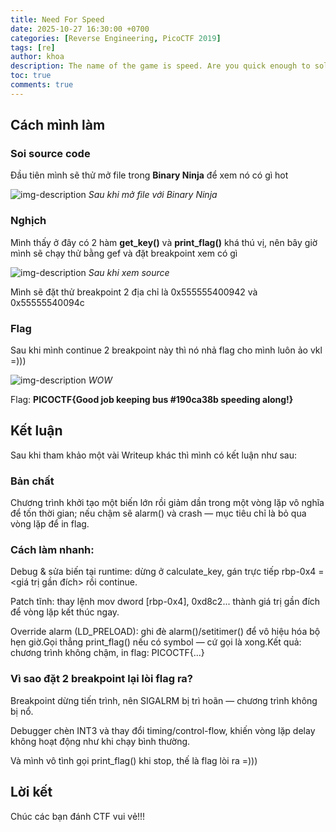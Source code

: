 ```yaml
---
title: Need For Speed
date: 2025-10-27 16:30:00 +0700
categories: [Reverse Engineering, PicoCTF 2019]
tags: [re]
author: khoa
description: The name of the game is speed. Are you quick enough to solve this problem and keep it above 50 mph? need-for-speed.
toc: true
comments: true
---
```

## Cách mình làm

### Soi source code
Đầu tiên mình sẽ thử mở file trong **Binary Ninja** để xem nó có gì hot

![img-description](https://i.ibb.co/JRCmQCPp/image-2025-10-27-163818862.png)
_Sau khi mở file với Binary Ninja_

### Nghịch
Mình thấy ở đây có 2 hàm **get_key()** và **print_flag()** khá thú vị, nên bây giờ mình sẽ chạy thử bằng gef và đặt breakpoint xem có gì

![img-description](https://i.ibb.co/bxNbK8c/image-2025-10-27-164454294.png)
_Sau khi xem source_

Mình sẽ đặt thử breakpoint 2 địa chỉ là 0x555555400942 và 0x55555540094c

### Flag
Sau khi mình continue 2 breakpoint này thì nó nhả flag cho mình luôn ảo vkl =)))

![img-description](https://i.ibb.co/vC4GxRsP/image-2025-10-27-164854957.png)
_WOW_

Flag: **PICOCTF{Good job keeping bus #190ca38b speeding along!}**

## Kết luận
Sau khi tham khảo một vài Writeup khác thì mình có kết luận như sau:

### Bản chất
Chương trình khởi tạo một biến lớn rồi giảm dần trong một vòng lặp vô nghĩa để tốn thời gian; nếu chậm sẽ alarm() và crash — mục tiêu chỉ là bỏ qua vòng lặp để in flag.

### Cách làm nhanh:
Debug & sửa biến tại runtime: dừng ở calculate_key, gán trực tiếp rbp-0x4 = <giá trị gần đích> rồi continue.

Patch tĩnh: thay lệnh mov dword [rbp-0x4], 0xd8c2... thành giá trị gần đích để vòng lặp kết thúc ngay.

Override alarm (LD_PRELOAD): ghi đè alarm()/setitimer() để vô hiệu hóa bộ hẹn giờ.Gọi thẳng print_flag() nếu có symbol — cứ gọi là xong.Kết quả: chương trình không chậm, in flag: PICOCTF{...}

### Vì sao đặt 2 breakpoint lại lòi flag ra?
Breakpoint dừng tiến trình, nên SIGALRM bị trì hoãn — chương trình không bị nổ.

Debugger chèn INT3 và thay đổi timing/control-flow, khiến vòng lặp delay không hoạt động như khi chạy bình thường.

Và mình vô tình gọi print_flag() khi stop, thế là flag lòi ra =)))

## Lời kết
Chúc các bạn đánh CTF vui vẻ!!!





